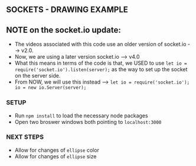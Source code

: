 SOCKETS - DRAWING EXAMPLE
-------------------------
## NOTE on the socket.io update:
* The videos associated with this code use an older version of socket.io --> v2.0.
* Now, we are using a later version socket.io --> v4.0
* What this means in terms of the code is that, we USED to use
`let io = require('socket.io').listen(server);`
as the way to set up the socket on the server side.
* From NOW, we will use this instead -->
`let io = require('socket.io');
io = new io.Server(server);`


### SETUP
* Run `npm install` to load the necessary node packages
* Open two broswer windows both pointing to `localhost:3000`

### NEXT STEPS
* Allow for changes of `ellipse` color
* Allow for changes of `ellipse` size
